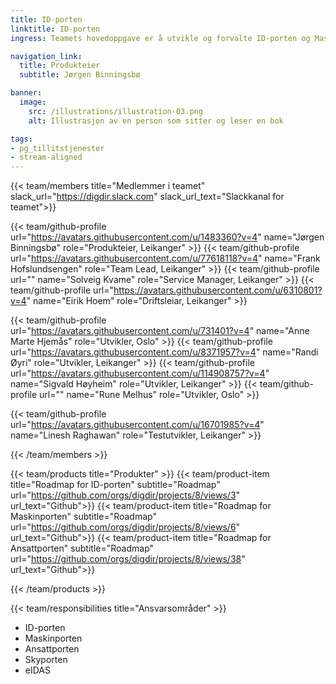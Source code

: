 ```yaml
---
title: ID-porten
linktitle: ID-porten
ingress: Teamets hovedoppgave er å utvikle og forvalte ID-porten og Maskinporten.

navigation_link:
  title: Produkteier
  subtitle: Jørgen Binningsbø

banner:
  image:
    src: /illustrations/illustration-03.png
    alt: Illustrasjon av en person som sitter og leser en bok

tags:
- pg_tillitstjenester
- stream-aligned
---
```


{{< team/members title="Medlemmer i teamet" slack_url="https://digdir.slack.com" slack_url_text="Slackkanal for teamet">}}

  {{< team/github-profile url="https://avatars.githubusercontent.com/u/1483360?v=4" name="Jørgen Binningsbø" role="Produkteier,  Leikanger" >}}
  {{< team/github-profile url="https://avatars.githubusercontent.com/u/77618118?v=4" name="Frank Hofslundsengen" role="Team Lead, Leikanger" >}}
  {{< team/github-profile url="" name="Solveig Kvame" role="Service Manager, Leikanger" >}}
  {{< team/github-profile url="https://avatars.githubusercontent.com/u/6310801?v=4" name="Eirik Hoem" role="Driftsleiar, Leikanger" >}}

  {{< team/github-profile url="https://avatars.githubusercontent.com/u/731401?v=4" name="Anne Marte Hjemås" role="Utvikler, Oslo" >}}
  {{< team/github-profile url="https://avatars.githubusercontent.com/u/8371957?v=4" name="Randi Øyri" role="Utvikler, Leikanger" >}}
  {{< team/github-profile url="https://avatars.githubusercontent.com/u/114908757?v=4" name="Sigvald Høyheim" role="Utvikler, Leikanger" >}}
  {{< team/github-profile url="" name="Rune Melhus" role="Utvikler, Oslo" >}}

  {{< team/github-profile url="https://avatars.githubusercontent.com/u/16701985?v=4" name="Linesh Raghawan" role="Testutvikler, Leikanger" >}}


{{< /team/members >}}

{{< team/products title="Produkter" >}}
{{< team/product-item title="Roadmap for ID-porten" subtitle="Roadmap" url="https://github.com/orgs/digdir/projects/8/views/3" url_text="Github">}}
{{< team/product-item title="Roadmap for Maskinporten" subtitle="Roadmap" url="https://github.com/orgs/digdir/projects/8/views/6" url_text="Github">}}
{{< team/product-item title="Roadmap for Ansattporten" subtitle="Roadmap" url="https://github.com/orgs/digdir/projects/8/views/38" url_text="Github">}}

{{< /team/products >}}



{{< team/responsibilities title="Ansvarsområder" >}}

- ID-porten 
- Maskinporten
- Ansattporten
- Skyporten
- eIDAS
